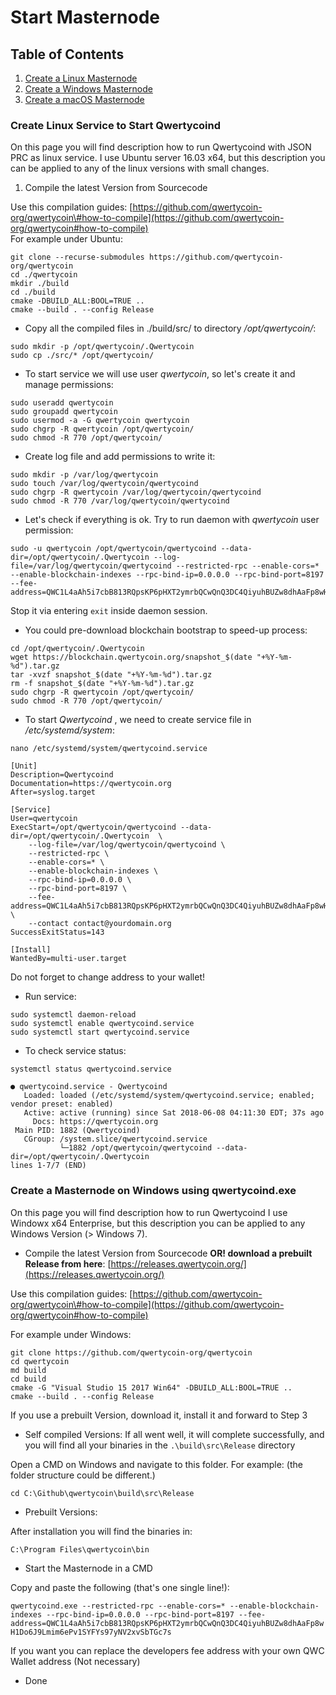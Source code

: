 # Start Masternode

## Table of Contents

1. [Create a Linux Masternode](start-masternode.md#linux)
2. [Create a Windows Masternode](start-masternode.md#windows)
3. [Create a macOS Masternode](start-masternode.md#macos)

### Create Linux Service to Start Qwertycoind

On this page you will find description how to run Qwertycoind with JSON PRC as linux service. I use Ubuntu server 16.03 x64, but this description you can be applied to any of the linux versions with small changes.

1. Compile the latest Version from Sourcecode

Use this compilation guides: [https://github.com/qwertycoin-org/qwertycoin\#how-to-compile](https://github.com/qwertycoin-org/qwertycoin#how-to-compile)  
For example under Ubuntu:

```text
git clone --recurse-submodules https://github.com/qwertycoin-org/qwertycoin
cd ./qwertycoin
mkdir ./build
cd ./build
cmake -DBUILD_ALL:BOOL=TRUE ..
cmake --build . --config Release
```

* Copy all the compiled files in ./build/src/ to directory _/opt/qwertycoin/_:

```text
sudo mkdir -p /opt/qwertycoin/.Qwertycoin
sudo cp ./src/* /opt/qwertycoin/
```

* To start service we will use user _qwertycoin_, so let's create it and manage permissions:

```text
sudo useradd qwertycoin
sudo groupadd qwertycoin
sudo usermod -a -G qwertycoin qwertycoin
sudo chgrp -R qwertycoin /opt/qwertycoin/
sudo chmod -R 770 /opt/qwertycoin/
```

* Create log file and add permissions to write it:

```text
sudo mkdir -p /var/log/qwertycoin
sudo touch /var/log/qwertycoin/qwertycoind
sudo chgrp -R qwertycoin /var/log/qwertycoin/qwertycoind
sudo chmod -R 770 /var/log/qwertycoin/qwertycoind
```

* Let's check if everything is ok. Try to run daemon with _qwertycoin_ user permission:

```text
sudo -u qwertycoin /opt/qwertycoin/qwertycoind --data-dir=/opt/qwertycoin/.Qwertycoin --log-file=/var/log/qwertycoin/qwertycoind --restricted-rpc --enable-cors=*  --enable-blockchain-indexes --rpc-bind-ip=0.0.0.0 --rpc-bind-port=8197 --fee-address=QWC1L4aAh5i7cbB813RQpsKP6pHXT2ymrbQCwQnQ3DC4QiyuhBUZw8dhAaFp8wH1Do6J9Lmim6ePv1SYFYs97yNV2xvSbTGc7s
```

Stop it via entering `exit` inside daemon session.

* You could pre-download blockchain bootstrap to speed-up process:

```text
cd /opt/qwertycoin/.Qwertycoin
wget https://blockchain.qwertycoin.org/snapshot_$(date "+%Y-%m-%d").tar.gz
tar -xvzf snapshot_$(date "+%Y-%m-%d").tar.gz
rm -f snapshot_$(date "+%Y-%m-%d").tar.gz
sudo chgrp -R qwertycoin /opt/qwertycoin/
sudo chmod -R 770 /opt/qwertycoin/
```

* To start _Qwertycoind_ , we need to create service file in _/etc/systemd/system_:

```text
nano /etc/systemd/system/qwertycoind.service
```

```text
[Unit]
Description=Qwertycoind
Documentation=https://qwertycoin.org
After=syslog.target

[Service]
User=qwertycoin
ExecStart=/opt/qwertycoin/qwertycoind --data-dir=/opt/qwertycoin/.Qwertycoin  \
    --log-file=/var/log/qwertycoin/qwertycoind \
    --restricted-rpc \
    --enable-cors=* \
    --enable-blockchain-indexes \
    --rpc-bind-ip=0.0.0.0 \
    --rpc-bind-port=8197 \
    --fee-address=QWC1L4aAh5i7cbB813RQpsKP6pHXT2ymrbQCwQnQ3DC4QiyuhBUZw8dhAaFp8wH1Do6J9Lmim6ePv1SYFYs97yNV2xvSbTGc7s \
    --contact contact@yourdomain.org
SuccessExitStatus=143

[Install]
WantedBy=multi-user.target
```

Do not forget to change address to your wallet!

* Run service:

```text
sudo systemctl daemon-reload
sudo systemctl enable qwertycoind.service
sudo systemctl start qwertycoind.service
```

* To check service status:

```text
systemctl status qwertycoind.service
```

```text
● qwertycoind.service - Qwertycoind
   Loaded: loaded (/etc/systemd/system/qwertycoind.service; enabled; vendor preset: enabled)
   Active: active (running) since Sat 2018-06-08 04:11:30 EDT; 37s ago
     Docs: https://qwertycoin.org
 Main PID: 1882 (Qwertycoind)
   CGroup: /system.slice/qwertycoind.service
           └─1882 /opt/qwertycoin/qwertycoind --data-dir=/opt/qwertycoin/.Qwertycoin
lines 1-7/7 (END)
```

### Create a Masternode on Windows using qwertycoind.exe

On this page you will find description how to run Qwertycoind I use Windowx x64 Enterprise, but this description you can be applied to any Windows Version \(&gt; Windows 7\).

* Compile the latest Version from Sourcecode **OR! download a prebuilt Release from here**: [https://releases.qwertycoin.org/](https://releases.qwertycoin.org/)

Use this compilation guides: [https://github.com/qwertycoin-org/qwertycoin\#how-to-compile](https://github.com/qwertycoin-org/qwertycoin#how-to-compile)

For example under Windows:

```text
git clone https://github.com/qwertycoin-org/qwertycoin
cd qwertycoin
md build
cd build
cmake -G "Visual Studio 15 2017 Win64" -DBUILD_ALL:BOOL=TRUE ..
cmake --build . --config Release
```

If you use a prebuilt Version, download it, install it and forward to Step 3

* Self compiled Versions: If all went well, it will complete successfully, and you will find all your binaries in the `.\build\src\Release` directory

Open a CMD on Windows and navigate to this folder. For example: \(the folder structure could be different.\)

`cd C:\Github\qwertycoin\build\src\Release`

* Prebuilt Versions:

After installation you will find the binaries in:

`C:\Program Files\qwertycoin\bin`

* Start the Masternode in a CMD

Copy and paste the following \(that's one single line!\):

`qwertycoind.exe --restricted-rpc --enable-cors=* --enable-blockchain-indexes --rpc-bind-ip=0.0.0.0 --rpc-bind-port=8197 --fee-address=QWC1L4aAh5i7cbB813RQpsKP6pHXT2ymrbQCwQnQ3DC4QiyuhBUZw8dhAaFp8wH1Do6J9Lmim6ePv1SYFYs97yNV2xvSbTGc7s`

If you want you can replace the developers fee address with your own QWC Wallet address \(Not necessary\)

* Done

